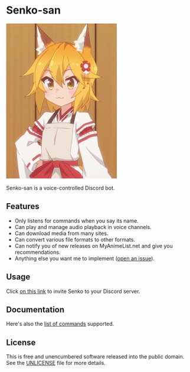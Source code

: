 # Senko-san

![senko](docs/senko.jpg)

Senko-san is a voice-controlled Discord bot.

## Features

* Only listens for commands when you say its name.
* Can play and manage audio playback in voice channels.
* Can download media from many sites.
* Can convert various file formats to other formats.
* Can notify you of new releases on MyAnimeList.net and give you recommendations.
* Anything else you want me to implement ([open an issue](https://github.com/nitrix/senko/issues/new)).

## Usage

Click [on this link](https://discordapp.com/api/oauth2/authorize?client_id=348235222615195662&permissions=51200&scope=bot) to invite Senko to your Discord server.

## Documentation

Here's also the [list of commands](docs/commands.md) supported.

## License

This is free and unencumbered software released into the public domain. See the [UNLICENSE](UNLICENSE) file for more details.
